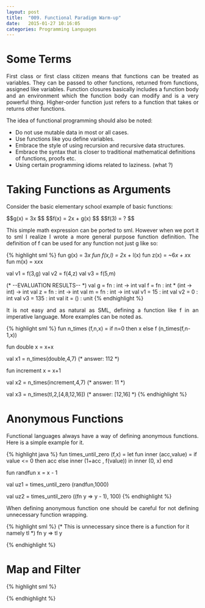 ```yaml
---
layout: post
title:  "009. Functional Paradigm Warm-up"
date:   2015-01-27 10:16:05
categories: Programming Languages
---
```

# Some Terms #
<p align="justify">
First class or first class citizen means that functions can be treated as variables. They can
be passed to other functions, returned from functions, assigned like variables.
Function closures basically includes a function body and an environment which the function body
can modify and is a very powerful thing. Higher-order function just refers to a function that
takes or returns other functions.
</p>

The idea of functional programming should also be noted:

* Do not use mutable data in most or all cases. 
* Use functions like you define variables.
* Embrace the style of using recursion and recursive data structures.
* Embrace the syntax that is closer to traditional mathematical definitions of functions, proofs etc.
* Using certain programming idioms related to laziness. (what ?)

# Taking Functions as Arguments #
Consider the basic elementary school example of basic functions:

<div>
$$g(x) = 3x $$
$$f(x) = 2x + g(x) $$
$$f(3) = ? $$
</div>

<p align="justify">
This simple math expression can be ported to sml. However when we port it to sml
I realize I wrote a more general purpose function definition. The definition of f 
can be used for any function not just g like so: 
</p>

{% highlight sml %}
fun g(x) = 3*x
fun f(x,l) = 2*x + l(x) 
fun z(x) = ~6*x + x*x
fun m(x) = x*x*x

val v1 = f(3,g)
val v2 = f(4,z)
val v3 = f(5,m)

(*
--EVALUATION RESULTS--
*)
val g = fn : int -> int
val f = fn : int * (int -> int) -> int
val z = fn : int -> int
val m = fn : int -> int
val v1 = 15 : int
val v2 = 0 : int
val v3 = 135 : int
val it = () : unit
{% endhighlight %}

<p align="justify">
It is not easy and as natural as SML, defining a function like f in an imperative language. 
More examples can be noted as.
</p>

{% highlight sml %}
fun n_times (f,n,x) =
    if n=0
    then x
    else f (n_times(f,n-1,x))

fun double x = x+x

val x1 = n_times(double,4,7) (* answer: 112 *)

fun increment x = x+1

val x2 = n_times(increment,4,7) (* answer: 11 *)

val x3 = n_times(tl,2,[4,8,12,16]) (* answer: [12,16] *)
{% endhighlight %}

# Anonymous Functions #

<p align="justify">
Functional languages always have a way of defining anonymous functions. Here is a simple
example for it.
</p>

{% highlight java %}
fun times_until_zero (f,x) =
    let
	fun inner (acc,value) =
	    if value <= 0
	    then acc
	    else inner (1+acc , f(value))
    in
	inner (0, x)
    end

fun randfun x = x - 1

val uz1 = times_until_zero (randfun,1000)

val uz2 = times_until_zero ((fn y => y - 1), 100)
{% endhighlight %}

<p align="justify">
When defining anonymous function one should be careful for not defining unnecessary 
function wrapping.
</p>

{% highlight sml %}
(*
This is unnecessary since there is a function for it namely tl
*)
fn y => tl y

{% endhighlight %}

# Map and Filter #

{% highlight sml %}


{% endhighlight %}